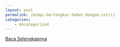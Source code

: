 ```yaml
---
layout: post
permalink: /mimpi-bertengkar-hebat-dengan-istri/
categories:
    - Uncategorized
---
```


[Baca Selengkapnya](/03)